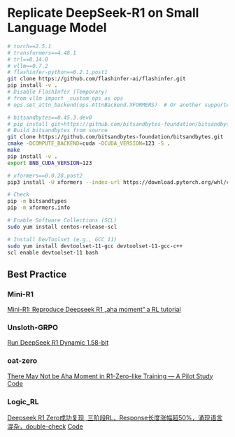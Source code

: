 # Replicate DeepSeek-R1 on Small Language Model

```bash
# torch==2.5.1
# transformers==4.48.1
# trl==0.14.0
# vllm==0.7.2
# flashinfer-python==0.2.1.post1
git clone https://github.com/flashinfer-ai/flashinfer.git
pip install -v .
# Disable FlashInfer (Temporary)
# from vllm import _custom_ops as ops
# ops.set_attn_backend(ops.AttnBackend.XFORMERS)  # Or another supported backend

# bitsandbytes==0.45.3.dev0
# pip install git+https://github.com/bitsandbytes-foundation/bitsandbytes.git
# Build bitsandbytes from source
git clone https://github.com/bitsandbytes-foundation/bitsandbytes.git
cmake -DCOMPUTE_BACKEND=cuda -DCUDA_VERSION=123 -S .
make
pip install -v .
export BNB_CUDA_VERSION=123

# xformers==0.0.28.post2
pip3 install -U xformers --index-url https://download.pytorch.org/whl/cu121

# Check
pip -m bitsandtypes
pip -m xformers.info

```

```bash
# Enable Software Collections (SCL)
sudo yum install centos-release-scl

# Install DevToolset (e.g., GCC 11)
sudo yum install devtoolset-11-gcc devtoolset-11-gcc-c++
scl enable devtoolset-11 bash
```

## Best Practice

### Mini-R1

[Mini-R1: Reproduce Deepseek R1 „aha moment“ a RL tutorial](https://www.philschmid.de/mini-deepseek-r1)

### Unsloth-GRPO

[Run DeepSeek R1 Dynamic 1.58-bit](https://unsloth.ai/blog/deepseekr1-dynamic?continueFlag=5ddc281ae3bb0b39401e562a1112ccc5)

### oat-zero

[There May Not be Aha Moment in R1-Zero-like Training — A Pilot Study](https://oatllm.notion.site/oat-zero) [Code](https://github.com/sail-sg/oat-zero)

### Logic_RL

[Deepseek R1 Zero成功复现, 三阶段RL，Response长度涨幅超50%，涌现语言混杂，double-check](https://mp.weixin.qq.com/s/2nQ08yLafXp19qTLWcBqNA) [Code](https://github.com/Unakar/Logic-RL)
